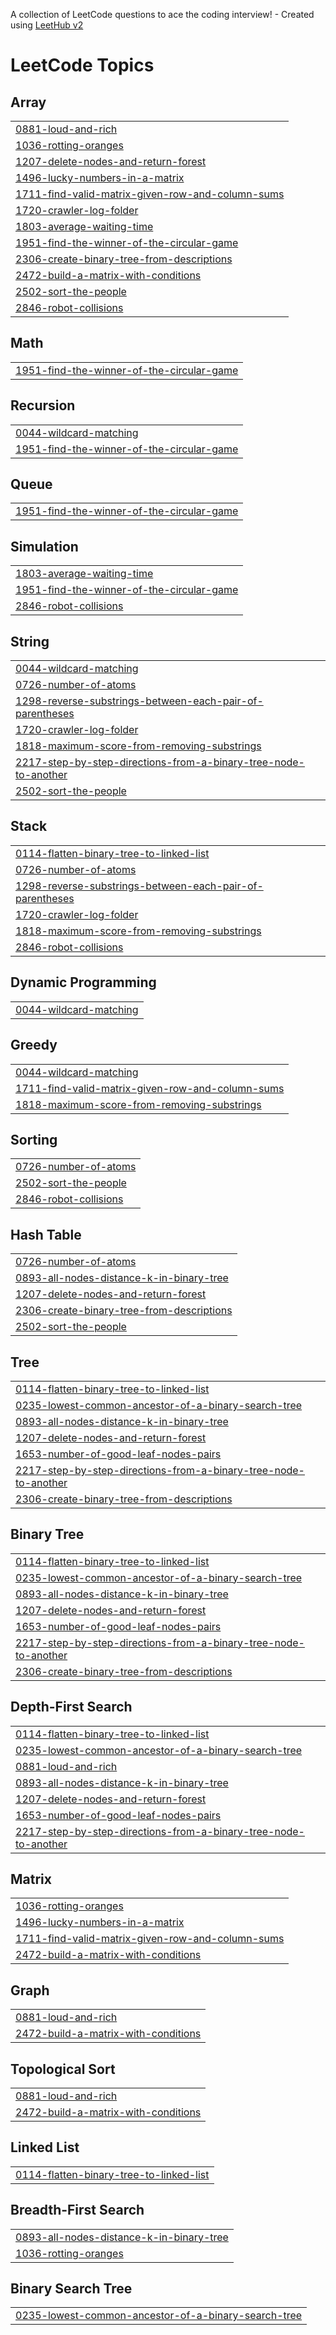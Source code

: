 A collection of LeetCode questions to ace the coding interview! - Created using [LeetHub v2](https://github.com/arunbhardwaj/LeetHub-2.0)
<!---LeetCode Topics Start-->
# LeetCode Topics
## Array
|  |
| ------- |
| [0881-loud-and-rich](https://github.com/Nishant-245/Leetcode/tree/master/0881-loud-and-rich) |
| [1036-rotting-oranges](https://github.com/Nishant-245/Leetcode/tree/master/1036-rotting-oranges) |
| [1207-delete-nodes-and-return-forest](https://github.com/Nishant-245/Leetcode/tree/master/1207-delete-nodes-and-return-forest) |
| [1496-lucky-numbers-in-a-matrix](https://github.com/Nishant-245/Leetcode/tree/master/1496-lucky-numbers-in-a-matrix) |
| [1711-find-valid-matrix-given-row-and-column-sums](https://github.com/Nishant-245/Leetcode/tree/master/1711-find-valid-matrix-given-row-and-column-sums) |
| [1720-crawler-log-folder](https://github.com/Nishant-245/Leetcode/tree/master/1720-crawler-log-folder) |
| [1803-average-waiting-time](https://github.com/Nishant-245/Leetcode/tree/master/1803-average-waiting-time) |
| [1951-find-the-winner-of-the-circular-game](https://github.com/Nishant-245/Leetcode/tree/master/1951-find-the-winner-of-the-circular-game) |
| [2306-create-binary-tree-from-descriptions](https://github.com/Nishant-245/Leetcode/tree/master/2306-create-binary-tree-from-descriptions) |
| [2472-build-a-matrix-with-conditions](https://github.com/Nishant-245/Leetcode/tree/master/2472-build-a-matrix-with-conditions) |
| [2502-sort-the-people](https://github.com/Nishant-245/Leetcode/tree/master/2502-sort-the-people) |
| [2846-robot-collisions](https://github.com/Nishant-245/Leetcode/tree/master/2846-robot-collisions) |
## Math
|  |
| ------- |
| [1951-find-the-winner-of-the-circular-game](https://github.com/Nishant-245/Leetcode/tree/master/1951-find-the-winner-of-the-circular-game) |
## Recursion
|  |
| ------- |
| [0044-wildcard-matching](https://github.com/Nishant-245/Leetcode/tree/master/0044-wildcard-matching) |
| [1951-find-the-winner-of-the-circular-game](https://github.com/Nishant-245/Leetcode/tree/master/1951-find-the-winner-of-the-circular-game) |
## Queue
|  |
| ------- |
| [1951-find-the-winner-of-the-circular-game](https://github.com/Nishant-245/Leetcode/tree/master/1951-find-the-winner-of-the-circular-game) |
## Simulation
|  |
| ------- |
| [1803-average-waiting-time](https://github.com/Nishant-245/Leetcode/tree/master/1803-average-waiting-time) |
| [1951-find-the-winner-of-the-circular-game](https://github.com/Nishant-245/Leetcode/tree/master/1951-find-the-winner-of-the-circular-game) |
| [2846-robot-collisions](https://github.com/Nishant-245/Leetcode/tree/master/2846-robot-collisions) |
## String
|  |
| ------- |
| [0044-wildcard-matching](https://github.com/Nishant-245/Leetcode/tree/master/0044-wildcard-matching) |
| [0726-number-of-atoms](https://github.com/Nishant-245/Leetcode/tree/master/0726-number-of-atoms) |
| [1298-reverse-substrings-between-each-pair-of-parentheses](https://github.com/Nishant-245/Leetcode/tree/master/1298-reverse-substrings-between-each-pair-of-parentheses) |
| [1720-crawler-log-folder](https://github.com/Nishant-245/Leetcode/tree/master/1720-crawler-log-folder) |
| [1818-maximum-score-from-removing-substrings](https://github.com/Nishant-245/Leetcode/tree/master/1818-maximum-score-from-removing-substrings) |
| [2217-step-by-step-directions-from-a-binary-tree-node-to-another](https://github.com/Nishant-245/Leetcode/tree/master/2217-step-by-step-directions-from-a-binary-tree-node-to-another) |
| [2502-sort-the-people](https://github.com/Nishant-245/Leetcode/tree/master/2502-sort-the-people) |
## Stack
|  |
| ------- |
| [0114-flatten-binary-tree-to-linked-list](https://github.com/Nishant-245/Leetcode/tree/master/0114-flatten-binary-tree-to-linked-list) |
| [0726-number-of-atoms](https://github.com/Nishant-245/Leetcode/tree/master/0726-number-of-atoms) |
| [1298-reverse-substrings-between-each-pair-of-parentheses](https://github.com/Nishant-245/Leetcode/tree/master/1298-reverse-substrings-between-each-pair-of-parentheses) |
| [1720-crawler-log-folder](https://github.com/Nishant-245/Leetcode/tree/master/1720-crawler-log-folder) |
| [1818-maximum-score-from-removing-substrings](https://github.com/Nishant-245/Leetcode/tree/master/1818-maximum-score-from-removing-substrings) |
| [2846-robot-collisions](https://github.com/Nishant-245/Leetcode/tree/master/2846-robot-collisions) |
## Dynamic Programming
|  |
| ------- |
| [0044-wildcard-matching](https://github.com/Nishant-245/Leetcode/tree/master/0044-wildcard-matching) |
## Greedy
|  |
| ------- |
| [0044-wildcard-matching](https://github.com/Nishant-245/Leetcode/tree/master/0044-wildcard-matching) |
| [1711-find-valid-matrix-given-row-and-column-sums](https://github.com/Nishant-245/Leetcode/tree/master/1711-find-valid-matrix-given-row-and-column-sums) |
| [1818-maximum-score-from-removing-substrings](https://github.com/Nishant-245/Leetcode/tree/master/1818-maximum-score-from-removing-substrings) |
## Sorting
|  |
| ------- |
| [0726-number-of-atoms](https://github.com/Nishant-245/Leetcode/tree/master/0726-number-of-atoms) |
| [2502-sort-the-people](https://github.com/Nishant-245/Leetcode/tree/master/2502-sort-the-people) |
| [2846-robot-collisions](https://github.com/Nishant-245/Leetcode/tree/master/2846-robot-collisions) |
## Hash Table
|  |
| ------- |
| [0726-number-of-atoms](https://github.com/Nishant-245/Leetcode/tree/master/0726-number-of-atoms) |
| [0893-all-nodes-distance-k-in-binary-tree](https://github.com/Nishant-245/Leetcode/tree/master/0893-all-nodes-distance-k-in-binary-tree) |
| [1207-delete-nodes-and-return-forest](https://github.com/Nishant-245/Leetcode/tree/master/1207-delete-nodes-and-return-forest) |
| [2306-create-binary-tree-from-descriptions](https://github.com/Nishant-245/Leetcode/tree/master/2306-create-binary-tree-from-descriptions) |
| [2502-sort-the-people](https://github.com/Nishant-245/Leetcode/tree/master/2502-sort-the-people) |
## Tree
|  |
| ------- |
| [0114-flatten-binary-tree-to-linked-list](https://github.com/Nishant-245/Leetcode/tree/master/0114-flatten-binary-tree-to-linked-list) |
| [0235-lowest-common-ancestor-of-a-binary-search-tree](https://github.com/Nishant-245/Leetcode/tree/master/0235-lowest-common-ancestor-of-a-binary-search-tree) |
| [0893-all-nodes-distance-k-in-binary-tree](https://github.com/Nishant-245/Leetcode/tree/master/0893-all-nodes-distance-k-in-binary-tree) |
| [1207-delete-nodes-and-return-forest](https://github.com/Nishant-245/Leetcode/tree/master/1207-delete-nodes-and-return-forest) |
| [1653-number-of-good-leaf-nodes-pairs](https://github.com/Nishant-245/Leetcode/tree/master/1653-number-of-good-leaf-nodes-pairs) |
| [2217-step-by-step-directions-from-a-binary-tree-node-to-another](https://github.com/Nishant-245/Leetcode/tree/master/2217-step-by-step-directions-from-a-binary-tree-node-to-another) |
| [2306-create-binary-tree-from-descriptions](https://github.com/Nishant-245/Leetcode/tree/master/2306-create-binary-tree-from-descriptions) |
## Binary Tree
|  |
| ------- |
| [0114-flatten-binary-tree-to-linked-list](https://github.com/Nishant-245/Leetcode/tree/master/0114-flatten-binary-tree-to-linked-list) |
| [0235-lowest-common-ancestor-of-a-binary-search-tree](https://github.com/Nishant-245/Leetcode/tree/master/0235-lowest-common-ancestor-of-a-binary-search-tree) |
| [0893-all-nodes-distance-k-in-binary-tree](https://github.com/Nishant-245/Leetcode/tree/master/0893-all-nodes-distance-k-in-binary-tree) |
| [1207-delete-nodes-and-return-forest](https://github.com/Nishant-245/Leetcode/tree/master/1207-delete-nodes-and-return-forest) |
| [1653-number-of-good-leaf-nodes-pairs](https://github.com/Nishant-245/Leetcode/tree/master/1653-number-of-good-leaf-nodes-pairs) |
| [2217-step-by-step-directions-from-a-binary-tree-node-to-another](https://github.com/Nishant-245/Leetcode/tree/master/2217-step-by-step-directions-from-a-binary-tree-node-to-another) |
| [2306-create-binary-tree-from-descriptions](https://github.com/Nishant-245/Leetcode/tree/master/2306-create-binary-tree-from-descriptions) |
## Depth-First Search
|  |
| ------- |
| [0114-flatten-binary-tree-to-linked-list](https://github.com/Nishant-245/Leetcode/tree/master/0114-flatten-binary-tree-to-linked-list) |
| [0235-lowest-common-ancestor-of-a-binary-search-tree](https://github.com/Nishant-245/Leetcode/tree/master/0235-lowest-common-ancestor-of-a-binary-search-tree) |
| [0881-loud-and-rich](https://github.com/Nishant-245/Leetcode/tree/master/0881-loud-and-rich) |
| [0893-all-nodes-distance-k-in-binary-tree](https://github.com/Nishant-245/Leetcode/tree/master/0893-all-nodes-distance-k-in-binary-tree) |
| [1207-delete-nodes-and-return-forest](https://github.com/Nishant-245/Leetcode/tree/master/1207-delete-nodes-and-return-forest) |
| [1653-number-of-good-leaf-nodes-pairs](https://github.com/Nishant-245/Leetcode/tree/master/1653-number-of-good-leaf-nodes-pairs) |
| [2217-step-by-step-directions-from-a-binary-tree-node-to-another](https://github.com/Nishant-245/Leetcode/tree/master/2217-step-by-step-directions-from-a-binary-tree-node-to-another) |
## Matrix
|  |
| ------- |
| [1036-rotting-oranges](https://github.com/Nishant-245/Leetcode/tree/master/1036-rotting-oranges) |
| [1496-lucky-numbers-in-a-matrix](https://github.com/Nishant-245/Leetcode/tree/master/1496-lucky-numbers-in-a-matrix) |
| [1711-find-valid-matrix-given-row-and-column-sums](https://github.com/Nishant-245/Leetcode/tree/master/1711-find-valid-matrix-given-row-and-column-sums) |
| [2472-build-a-matrix-with-conditions](https://github.com/Nishant-245/Leetcode/tree/master/2472-build-a-matrix-with-conditions) |
## Graph
|  |
| ------- |
| [0881-loud-and-rich](https://github.com/Nishant-245/Leetcode/tree/master/0881-loud-and-rich) |
| [2472-build-a-matrix-with-conditions](https://github.com/Nishant-245/Leetcode/tree/master/2472-build-a-matrix-with-conditions) |
## Topological Sort
|  |
| ------- |
| [0881-loud-and-rich](https://github.com/Nishant-245/Leetcode/tree/master/0881-loud-and-rich) |
| [2472-build-a-matrix-with-conditions](https://github.com/Nishant-245/Leetcode/tree/master/2472-build-a-matrix-with-conditions) |
## Linked List
|  |
| ------- |
| [0114-flatten-binary-tree-to-linked-list](https://github.com/Nishant-245/Leetcode/tree/master/0114-flatten-binary-tree-to-linked-list) |
## Breadth-First Search
|  |
| ------- |
| [0893-all-nodes-distance-k-in-binary-tree](https://github.com/Nishant-245/Leetcode/tree/master/0893-all-nodes-distance-k-in-binary-tree) |
| [1036-rotting-oranges](https://github.com/Nishant-245/Leetcode/tree/master/1036-rotting-oranges) |
## Binary Search Tree
|  |
| ------- |
| [0235-lowest-common-ancestor-of-a-binary-search-tree](https://github.com/Nishant-245/Leetcode/tree/master/0235-lowest-common-ancestor-of-a-binary-search-tree) |
<!---LeetCode Topics End-->